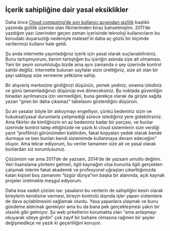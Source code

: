 ## İçerik sahipliğine dair yasal eksiklikler

Daha önce [Cloud computing’de son kullanıcı açısından gizlilik](/cloud-computing-de-son-kullanici-acisindan-gizlilik) başlıklı yazımda gizlilik üzerine olan fikirlerimden biraz bahsetmiştim. 2011’de yazdığım yazı üzerinden geçen zaman içerisinde teknoloji kullanıcıların bu konudaki duyarsızlığı nedeniyle malesef ki daha aç gözlü bir biçimde verilerimizi kullanır hale geldi.

Şu anda internette yayınladığınız içerik için yasal olarak suçlanabilirsiniz. Bunu tartışmıyorum, benim tartıştığım bu içeriğin aslında size ait olmaması. Yani bir şeyin sorumluluğu bizde ama aynı zamanda o şey üzerinde kontrol sahibi değiliz. Internette bulunan sayfalar sizin ürettiğiniz, size ait olan bir şeyi saklayıp size vermeme yetkisine sahip.

Bir alışveriş merkezine girdiğinizi düşünün, yemek yediniz, sinema izlediniz ve günü tamamladığınızı düşünüp eve döneceksiniz. Bu noktada güvenliğin binadan ayrılmanıza izin vermediğini, buna gerekçe olarak da girişte sağda yazan “giren bir daha çıkamaz” tabelasını gösterdiğini düşünün.

Şu an yasalar böyle bir alıkoymayı engelliyor, çünkü bedeniniz sizin ve hukuksal/yasal durumlarla çelişmediği sürece istediğiniz yere gidebilirsiniz. Ama fikirler de kimliğinizin en az bedeniniz kadar bir parçası, ve bunlar üzerinde kontrol talep ettiğinizde ne yazık ki cloud sistemlerin size verdiği yanıt “profilinizi görünümden kaldırdım, fakat kopyaları yedek olarak bende durmaya ve ben bunları kendi sistemimde kullanmaya devam edeceğim” oluyor. Ama tekrar ediyorum, bu veriler tamamen size ait ve yasal olarak bunlardan siz sorumlusunuz.

Çözümüm var ama 2011’de de yazsam, 2014’de de yazsam umutlu değilim. Veri lisanslama yöntemi gelmeli, ilgili kaynağım olsa bununla ilgili gerçekten çalışmak isterim fakat akademik ve profesyonel uğraşları çıkarttığımızda kalan kişisel boş zamanımı “özgür dünya”nın başka bir alanında, açık kaynak projeler üretmekle meşgul ediyorum.

Daha kısa vadeli çözüm ise: yasaların bu verilerin de sahipliğini kesin olarak bireylerin kendisine vermesi, bireyin kontrolü dışında işler yapan sistemlere de dava açılabilmesini sağlamak olurdu. Yasa yapanlara ulaşmak ve bunu gündeme aldırmak gerekiyor ama bu da bana pek gerçekleşmesi yakın bir olasılık gibi gelmiyor. Şu web şirketlerini korumakta olan “ama anlaşmayı okuyarak siteye girdin” çok zayıf bir bahane olmasına rağmen bir şeyler değişmedikçe ne yazık ki geçerliliğini koruyor.